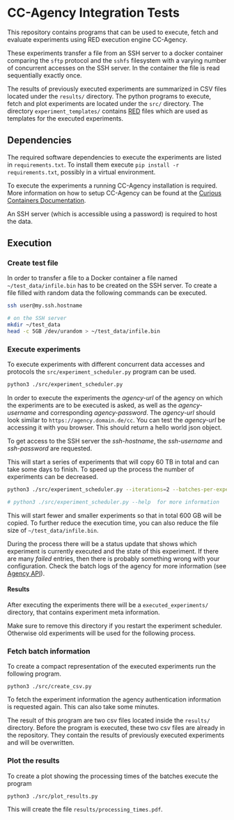 # CC-Agency Integration Tests

This repository contains programs that can be used to execute, fetch and evaluate experiments using RED execution engine CC-Agency.

These experiments transfer a file from an SSH server to a docker container comparing the `sftp` protocol and the `sshfs` filesystem with a varying number of concurrent accesses on the SSH server.
In the container the file is read sequentially exactly once.

The results of previously executed experiments are summarized in CSV files located under the `results/` directory.
The python programs to execute, fetch and plot experiments are located under the `src/` directory.
The directory `experiment_templates/` contains [RED](https://www.curious-containers.cc/docs/red-format) files which are used as templates for the executed experiments.


## Dependencies

The required software dependencies to execute the experiments are listed in `requirements.txt`. To install them execute `pip install -r requirements.txt`, possibly in a virtual environment.

To execute the experiments a running CC-Agency installation is required.
More information on how to setup CC-Agency can be found at the [Curious Containers Documentation](https://www.curious-containers.cc/docs/cc-agency-installation).

An SSH server (which is accessible using a password) is required to host the data.


## Execution

### Create test file

In order to transfer a file to a Docker container a file named `~/test_data/infile.bin` has to be created on the SSH server.
To create a file filled with random data the following commands can be executed.

```bash
ssh user@my.ssh.hostname

# on the SSH server
mkdir ~/test_data
head -c 5GB /dev/urandom > ~/test_data/infile.bin
```

### Execute experiments

To execute experiments with different concurrent data accesses and protocols the `src/experiment_scheduler.py` program can be used.

```bash
python3 ./src/experiment_scheduler.py
```

In order to execute the experiments the *agency-url* of the agency on which the experiments are to be executed is asked, as well as the *agency-username* and corresponding *agency-password*.
The *agency-url* should look similar to `https://agency.domain.de/cc`. You can test the *agency-url* be accessing it with you browser. This should return a hello world json object.

To get access to the SSH server the *ssh-hostname*, the *ssh-username* and *ssh-password* are requested.

This will start a series of experiments that will copy 60 TB in total and can take some days to finish.
To speed up the process the number of experiments can be decreased.

```bash
python3 ./src/experiment_scheduler.py --iterations=2 --batches-per-experiment=10 --number-concurrent-batches 1 5 10

# python3 ./src/experiment_scheduler.py --help  for more information
```

This will start fewer and smaller experiments so that in total 600 GB will be copied.
To further reduce the execution time, you can also reduce the file size of `~/test_data/infile.bin`.

During the process there will be a status update that shows which experiment is currently executed and the state of this experiment.
If there are many *failed* entries, then there is probably something wrong with your configuration.
Check the batch logs of the agency for more information (see [Agency API](https://www.curious-containers.cc/docs/cc-agency-api#get-experiments)).

#### Results

After executing the experiments there will be a `executed_experiments/` directory, that contains experiment meta information.

Make sure to remove this directory if you restart the experiment scheduler. Otherwise old experiments will be used for the following process.


### Fetch batch information

To create a compact representation of the executed experiments run the following program.

```
python3 ./src/create_csv.py
```

To fetch the experiment information the agency authentication information is requested again. This can also take some minutes.

The result of this program are two csv files located inside the `results/` directory.
Before the program is executed, these two csv files are already in the repository. They contain the results of previously executed experiments and will be overwritten.


### Plot the results

To create a plot showing the processing times of the batches execute the program

```
python3 ./src/plot_results.py
```

This will create the file `results/processing_times.pdf`.
